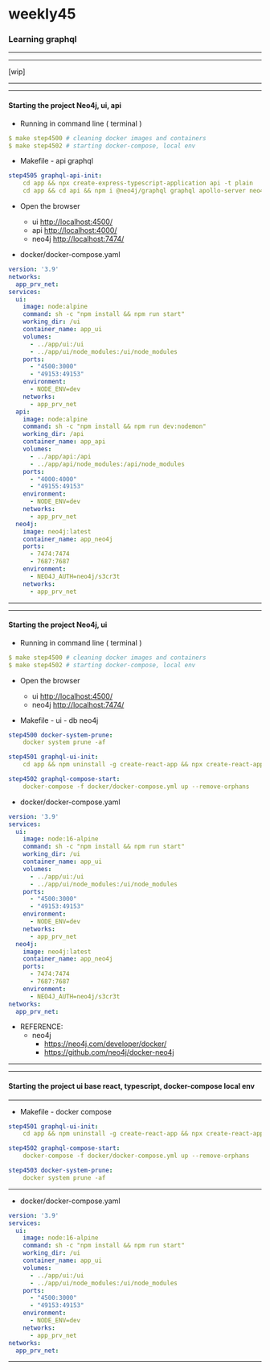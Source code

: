 # weekly45
### Learning graphql


---
---
[wip]

---
---
#### Starting the project Neo4j, ui, api
- Running in command line ( terminal )
```yaml
$ make step4500 # cleaning docker images and containers
$ make step4502 # starting docker-compose, local env
```

- Makefile - api graphql
```yaml
step4505 graphql-api-init:
	cd app && npx create-express-typescript-application api -t plain
	cd app && cd api && npm i @neo4j/graphql graphql apollo-server neo4j-driver
```
- Open the browser
  - ui   <http://localhost:4500/>
  - api   <http://localhost:4000/>
  - neo4j   <http://localhost:7474/>

- docker/docker-compose.yaml
```yaml
version: '3.9'
networks:
  app_prv_net:
services:
  ui:
    image: node:alpine
    command: sh -c "npm install && npm run start"
    working_dir: /ui
    container_name: app_ui
    volumes:
      - ../app/ui:/ui
      - ../app/ui/node_modules:/ui/node_modules
    ports:
      - "4500:3000" 
      - "49153:49153"
    environment:
      - NODE_ENV=dev
    networks:
      - app_prv_net
  api:
    image: node:alpine
    command: sh -c "npm install && npm run dev:nodemon"
    working_dir: /api
    container_name: app_api
    volumes:
      - ../app/api:/api
      - ../app/api/node_modules:/api/node_modules
    ports:
      - "4000:4000" 
      - "49155:49153"
    environment:
      - NODE_ENV=dev
    networks:
      - app_prv_net
  neo4j:
    image: neo4j:latest
    container_name: app_neo4j
    ports: 
      - 7474:7474
      - 7687:7687
    environment:
      - NEO4J_AUTH=neo4j/s3cr3t
    networks:
      - app_prv_net   
```

---
---
#### Starting the project Neo4j, ui
- Running in command line ( terminal )
```yaml
$ make step4500 # cleaning docker images and containers
$ make step4502 # starting docker-compose, local env
```

- Open the browser
  - ui   <http://localhost:4500/>
  - neo4j   <http://localhost:7474/>

- Makefile - ui - db neo4j
```yaml
step4500 docker-system-prune:
	docker system prune -af	

step4501 graphql-ui-init:
	cd app && npm uninstall -g create-react-app && npx create-react-app ui --template typescript

step4502 graphql-compose-start:
	docker-compose -f docker/docker-compose.yml up --remove-orphans

```
- docker/docker-compose.yaml
```yaml
version: '3.9'
services:
  ui:
    image: node:16-alpine
    command: sh -c "npm install && npm run start"
    working_dir: /ui
    container_name: app_ui
    volumes:
      - ../app/ui:/ui
      - ../app/ui/node_modules:/ui/node_modules
    ports:
      - "4500:3000" 
      - "49153:49153"
    environment:
      - NODE_ENV=dev
    networks:
      - app_prv_net
  neo4j:
    image: neo4j:latest
    container_name: app_neo4j
    ports: 
      - 7474:7474
      - 7687:7687
    environment:
      - NEO4J_AUTH=neo4j/s3cr3t
networks:
  app_prv_net:
```
- REFERENCE:
  - neo4j
    - <https://neo4j.com/developer/docker/>
    - <https://github.com/neo4j/docker-neo4j>

---
---
#### Starting the project ui base react, typescript, docker-compose local env
---
- Makefile - docker compose
```yaml
step4501 graphql-ui-init:
	cd app && npm uninstall -g create-react-app && npx create-react-app ui --template typescript

step4502 graphql-compose-start:
	docker-compose -f docker/docker-compose.yml up --remove-orphans

step4503 docker-system-prune:
	docker system prune -af	
```

---
- docker/docker-compose.yaml
```yaml
version: '3.9'
services:
  ui:
    image: node:16-alpine
    command: sh -c "npm install && npm run start"
    working_dir: /ui
    container_name: app_ui
    volumes:
      - ../app/ui:/ui
      - ../app/ui/node_modules:/ui/node_modules
    ports:
      - "4500:3000" 
      - "49153:49153"
    environment:
      - NODE_ENV=dev
    networks:
      - app_prv_net
networks:
  app_prv_net:

```
  
---
